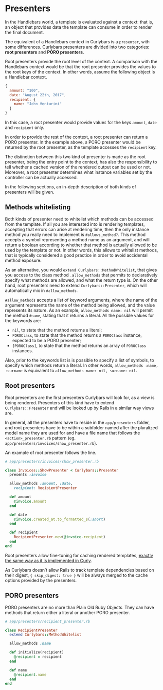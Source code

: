 # Presenters

In the Handlebars world, a template is evaluated against a context: that is, an object that provides data the template can consume in order to render the final document.

The equivalent of a Handlebars context in Curlybars is a `presenter`, with some differences. Curlybars presenters are divided into two categories: **root presenters** and **PORO presenters**.

Root presenters provide the root level of the context. A comparison with the Handlebars context would be that the root presenter provides the values to the root keys of the context. In other words, assume the following object is a Handlebar context.

```js
{
  amount: "100",
  date: "August 22th, 2017",
  recipient: {
    name: "John Venturini"
  }
}
```

In this case, a root presenter would provide values for the keys `amount`, `date` and `recipient` only.

In order to provide the rest of the context, a root presenter can return a PORO presenter. In the example above, a PORO presenter would be returned by the root presenter, as the template accesses the `recipient` key.

The distinction between this two kind of presenter is made as the root presenter, being the entry point to the context, has also the responsibility to tell whether a cached version of the rendered output can be used or not. Moreover, a root presenter determines what instance variables set by the controller can be actually accessed.

In the following sections, an in-depth description of both kinds of presenters will be given.

## Methods whitelisting

Both kinds of presenter need to whitelist which methods can be accessed from the template. If all you are interested into is rendering templates, accepting that errors can arise at rendering time, then the only instance method you really need to implement is `#allows_method?`. This method accepts a symbol representing a method name as an argument, and will return a boolean according to whether that method is actually allowed to be used by the template or not. In other words, this allows to whitelist methods, that is typically considered a good practice in order to avoid accidental method exposure.

As an alternative, you would `extend Curlybars::MethodWhitelist`, that gives you access to the class method `.allow_methods` that permits to declaratively specify what methods are allowed, and what the return type is. On the other hand, root presenters need to extend `Curlybars::Presenter`, which will automatically mix in `#allow_methods`.

`#allow_methods` accepts a list of keyword arguments, where the name of the argument represents the name of the method being allowed, and the value represents its nature. As an example, `allow_methods name: nil` will permit the method `#name`, stating that it returns a literal. All the possible values for the keywords are:

 * `nil`, to state that the method returns a literal;
 * `POROClass`, to state that the method returns a `POROClass` instance, expected to be a PORO presenter;
 * `[POROClass]`, to state that the method returns an array of `POROClass` instances.

Also, prior to the keywords list is is possible to specify a list of symbols, to specify which methods return a literal. In other words, `allow_methods :name, :surname` is equivalent to `allow_methods name: nil, surname: nil`.

## Root presenters

Root presenters are the first presenters Curlybars will look for, as a view is being rendered. Presenters of this kind have to extend `Curlybars::Presenter` and will be looked up by Rails in a similar way views are.

In general, all the presenters have to reside in the `app/presenters` folder, and root presenters have to be within a subfolder named after the pluralized model name they are used for and have a file name that follows the `<action>_presenter.rb` pattern (eg. `app/presenters/invoices/show_presenter.rb`).

An example of root presenter follows the line.

```ruby
# app/presenters/invoices/show_presenter.rb

class Invoices::ShowPresenter < Curlybars::Presenter
  presents :invoice

  allow_methods :amount, :date,
    recipient: RecipientPresenter

  def amount
    @invoice.amount
  end

  def date
    @invoice.created_at.to_formatted_s(:short)
  end

  def recipient
    RecipientPresenter.new(@invoice.recipient)
  end
end
```

Root presenters allow fine-tuning for caching rendered templates, [exactly the same way as it is implemented in Curly](https://github.com/zendesk/curly#caching).

As Curlybars doesn’t allow Rails to track template dependencies based on their digest, `{ skip_digest: true }` will be always merged to the cache options provided by the presenters.

## PORO presenters

PORO presenters are no more than Plain Old Ruby Objects. They can have methods that return either a literal or another PORO presenter.

```ruby
# app/presenters/recipient_presenter.rb

class RecipientPresenter
  extend Curlybars::MethodWhitelist

  allow_methods :name

  def initialize(recipient)
    @recipient = recipient
  end

  def name
    @recipient.name
  end
end
```

